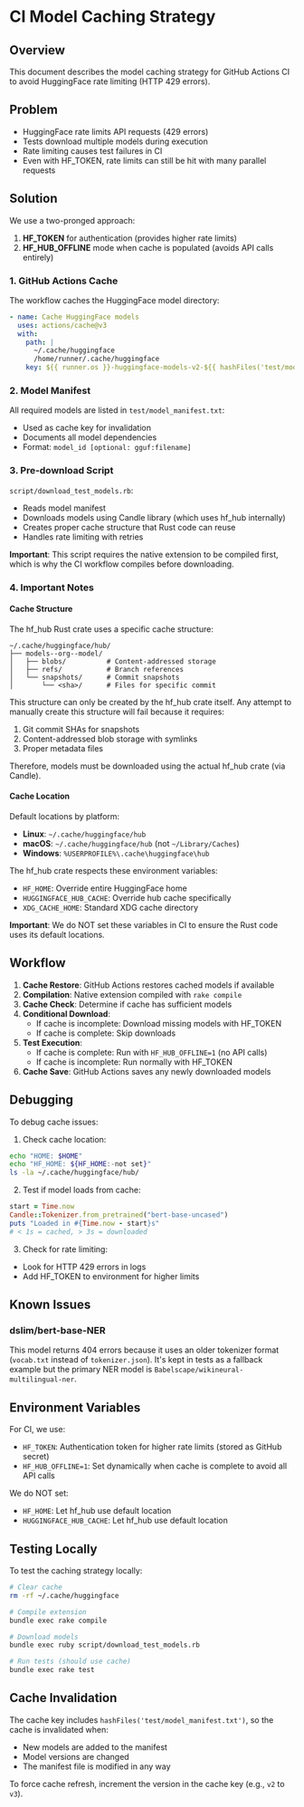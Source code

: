 # CI Model Caching Strategy

## Overview

This document describes the model caching strategy for GitHub Actions CI to avoid HuggingFace rate limiting (HTTP 429 errors).

## Problem

- HuggingFace rate limits API requests (429 errors)
- Tests download multiple models during execution
- Rate limiting causes test failures in CI
- Even with HF_TOKEN, rate limits can still be hit with many parallel requests

## Solution

We use a two-pronged approach:
1. **HF_TOKEN** for authentication (provides higher rate limits)
2. **HF_HUB_OFFLINE** mode when cache is populated (avoids API calls entirely)

### 1. GitHub Actions Cache

The workflow caches the HuggingFace model directory:

```yaml
- name: Cache HuggingFace models
  uses: actions/cache@v3
  with:
    path: |
      ~/.cache/huggingface
      /home/runner/.cache/huggingface
    key: ${{ runner.os }}-huggingface-models-v2-${{ hashFiles('test/model_manifest.txt') }}
```

### 2. Model Manifest

All required models are listed in `test/model_manifest.txt`:
- Used as cache key for invalidation
- Documents all model dependencies
- Format: `model_id [optional: gguf:filename]`

### 3. Pre-download Script

`script/download_test_models.rb`:
- Reads model manifest
- Downloads models using Candle library (which uses hf_hub internally)
- Creates proper cache structure that Rust code can reuse
- Handles rate limiting with retries

**Important**: This script requires the native extension to be compiled first, which is why the CI workflow compiles before downloading.

### 4. Important Notes

#### Cache Structure

The hf_hub Rust crate uses a specific cache structure:
```
~/.cache/huggingface/hub/
├── models--org--model/
│   ├── blobs/          # Content-addressed storage
│   ├── refs/           # Branch references
│   └── snapshots/      # Commit snapshots
│       └── <sha>/      # Files for specific commit
```

This structure can only be created by the hf_hub crate itself. Any attempt to manually create this structure will fail because it requires:
1. Git commit SHAs for snapshots
2. Content-addressed blob storage with symlinks
3. Proper metadata files

Therefore, models must be downloaded using the actual hf_hub crate (via Candle).

#### Cache Location

Default locations by platform:
- **Linux**: `~/.cache/huggingface/hub`
- **macOS**: `~/.cache/huggingface/hub` (not `~/Library/Caches`)
- **Windows**: `%USERPROFILE%\.cache\huggingface\hub`

The hf_hub crate respects these environment variables:
- `HF_HOME`: Override entire HuggingFace home
- `HUGGINGFACE_HUB_CACHE`: Override hub cache specifically
- `XDG_CACHE_HOME`: Standard XDG cache directory

**Important**: We do NOT set these variables in CI to ensure the Rust code uses its default locations.

## Workflow

1. **Cache Restore**: GitHub Actions restores cached models if available
2. **Compilation**: Native extension compiled with `rake compile`
3. **Cache Check**: Determine if cache has sufficient models
4. **Conditional Download**:
   - If cache is incomplete: Download missing models with HF_TOKEN
   - If cache is complete: Skip downloads
5. **Test Execution**:
   - If cache is complete: Run with `HF_HUB_OFFLINE=1` (no API calls)
   - If cache is incomplete: Run normally with HF_TOKEN
6. **Cache Save**: GitHub Actions saves any newly downloaded models

## Debugging

To debug cache issues:

1. Check cache location:
```bash
echo "HOME: $HOME"
echo "HF_HOME: ${HF_HOME:-not set}"
ls -la ~/.cache/huggingface/hub/
```

2. Test if model loads from cache:
```ruby
start = Time.now
Candle::Tokenizer.from_pretrained("bert-base-uncased")
puts "Loaded in #{Time.now - start}s"
# < 1s = cached, > 3s = downloaded
```

3. Check for rate limiting:
- Look for HTTP 429 errors in logs
- Add HF_TOKEN to environment for higher limits

## Known Issues

### dslim/bert-base-NER

This model returns 404 errors because it uses an older tokenizer format (`vocab.txt` instead of `tokenizer.json`). It's kept in tests as a fallback example but the primary NER model is `Babelscape/wikineural-multilingual-ner`.

## Environment Variables

For CI, we use:
- `HF_TOKEN`: Authentication token for higher rate limits (stored as GitHub secret)
- `HF_HUB_OFFLINE=1`: Set dynamically when cache is complete to avoid all API calls

We do NOT set:
- `HF_HOME`: Let hf_hub use default location
- `HUGGINGFACE_HUB_CACHE`: Let hf_hub use default location

## Testing Locally

To test the caching strategy locally:

```bash
# Clear cache
rm -rf ~/.cache/huggingface

# Compile extension
bundle exec rake compile

# Download models
bundle exec ruby script/download_test_models.rb

# Run tests (should use cache)
bundle exec rake test
```

## Cache Invalidation

The cache key includes `hashFiles('test/model_manifest.txt')`, so the cache is invalidated when:
- New models are added to the manifest
- Model versions are changed
- The manifest file is modified in any way

To force cache refresh, increment the version in the cache key (e.g., `v2` to `v3`).